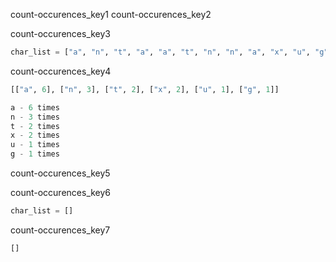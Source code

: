 count-occurences_key1
count-occurences_key2


count-occurences_key3
```python
char_list = ["a", "n", "t", "a", "a", "t", "n", "n", "a", "x", "u", "g", "a", "x", "a"]
```

count-occurences_key4
```python
[["a", 6], ["n", 3], ["t", 2], ["x", 2], ["u", 1], ["g", 1]]

a - 6 times
n - 3 times
t - 2 times
x - 2 times
u - 1 times
g - 1 times
```

count-occurences_key5


count-occurences_key6
```python
char_list = []
```

count-occurences_key7
```python
[]
```